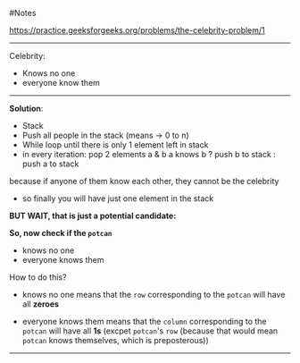 #Notes

https://practice.geeksforgeeks.org/problems/the-celebrity-problem/1

---

Celebrity:

- Knows no one
- everyone know them

---

**Solution**:

- Stack
- Push all people in the stack (means -> 0 to n)
- While loop until there is only 1 element left in stack
- in every iteration:
  pop 2 elements a & b
  a knows b ? push b to stack : push a to stack

because if anyone of them know each other, they cannot be the celebrity

- so finally you will have just one element in the stack

**BUT WAIT, that is just a potential candidate:**

**So, now check if the `potcan`**

- knows no one
- everyone knows them

How to do this?

- knows no one
  means that the `row` corresponding to the `potcan` will have all **zeroes**

- everyone knows them
  means that the `column` corresponding to the `potcan` will have all **1s**
  (excpet `potcan`'s `row` (because that would mean `potcan` knows themselves, which is preposterous))

---
